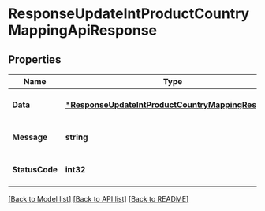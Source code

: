 # ResponseUpdateIntProductCountryMappingApiResponse

## Properties
Name | Type | Description | Notes
------------ | ------------- | ------------- | -------------
**Data** | [***ResponseUpdateIntProductCountryMappingResponse**](response.UpdateIntProductCountryMappingResponse.md) |  | [optional] [default to null]
**Message** | **string** |  | [optional] [default to null]
**StatusCode** | **int32** |  | [optional] [default to null]

[[Back to Model list]](../README.md#documentation-for-models) [[Back to API list]](../README.md#documentation-for-api-endpoints) [[Back to README]](../README.md)


